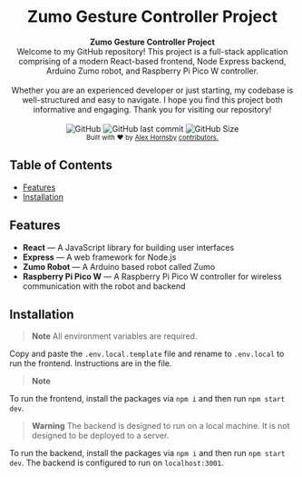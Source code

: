 <h1 align="center">Zumo Gesture Controller Project</h1>

<div align="center">
  <strong>Zumo Gesture Controller Project</strong>
</div>
<div align="center">
Welcome to my GitHub repository! This project is a full-stack application comprising of a modern React-based frontend, Node Express backend, Arduino Zumo robot, and Raspberry Pi Pico W controller.
</div>
<br />
<div align="center">
Whether you are an experienced developer or just starting, my codebase is well-structured and easy to navigate. I hope you find this project both informative and engaging. Thank you for visiting our repository!
</div>

<br />

<div align="center">
<img alt="GitHub" src="https://img.shields.io/github/license/SensitiveWebUser/ZumoGestureController">
<img alt="GitHub last commit" src="https://img.shields.io/github/last-commit/SensitiveWebUser/ZumoGestureController">
<img alt="GitHub Size" src="https://img.shields.io/github/repo-size/SensitiveWebUser/ZumoGestureController">
</div>

<div align="center">
<sub>
Built with ❤︎ by
<a href="https://github.com/SensitiveWebUser">Alex Hornsby</a>
<a href="https://github.com/SensitiveWebUser/ZumoGestureController/graphs/contributors">
  contributors.
</a>
</sub>
</div>

## Table of Contents

- [Features](#features)
- [Installation](#installation)

## Features

- **React** — A JavaScript library for building user interfaces
- **Express** — A web framework for Node.js
- **Zumo Robot** — A Arduino based robot called Zumo
- **Raspberry Pi Pico W** — A Raspberry Pi Pico W controller for wireless communication with the robot and backend

## Installation

> **Note**
> All environment variables are required.

Copy and paste the `.env.local.template` file and rename to `.env.local` to run the frontend. Instructions are in the file.

> **Note**

To run the frontend, install the packages via `npm i` and then run `npm start dev`.

> **Warning**
> The backend is designed to run on a local machine. It is not designed to be deployed to a server.

To run the backend, install the packages via `npm i` and then run `npm start dev`. The backend is configured to run on `localhost:3001`.
